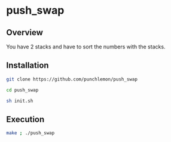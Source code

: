 # push_swap
## Overview
You have 2 stacks and have to sort the numbers with the stacks.
## Installation
```bash
git clone https://github.com/punchlemon/push_swap
```
```bash
cd push_swap
```
```bash
sh init.sh
```
## Execution
```bash
make ; ./push_swap
```
